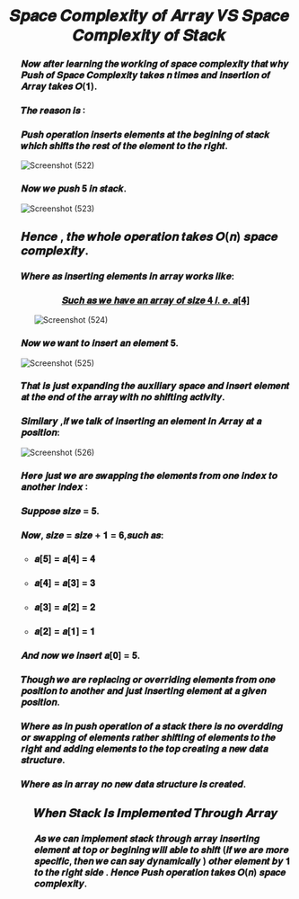 <h1 align="Center">𝑺𝒑𝒂𝒄𝒆 𝑪𝒐𝒎𝒑𝒍𝒆𝒙𝒊𝒕𝒚 𝒐𝒇 𝑨𝒓𝒓𝒂𝒚 𝑽𝑺 𝑺𝒑𝒂𝒄𝒆 𝑪𝒐𝒎𝒑𝒍𝒆𝒙𝒊𝒕𝒚
𝒐𝒇 𝑺𝒕𝒂𝒄𝒌 </h1>

<ul>

<h3>𝑵𝒐𝒘 𝒂𝒇𝒕𝒆𝒓 𝒍𝒆𝒂𝒓𝒏𝒊𝒏𝒈 𝒕𝒉𝒆 𝒘𝒐𝒓𝒌𝒊𝒏𝒈 𝒐𝒇 𝒔𝒑𝒂𝒄𝒆
𝒄𝒐𝒎𝒑𝒍𝒆𝒙𝒊𝒕𝒚 𝒕𝒉𝒂𝒕 𝒘𝒉𝒚 𝑷𝒖𝒔𝒉 𝒐𝒇 𝑺𝒑𝒂𝒄𝒆 𝑪𝒐𝒎𝒑𝒍𝒆𝒙𝒊𝒕𝒚
𝒕𝒂𝒌𝒆𝒔 𝒏 𝒕𝒊𝒎𝒆𝒔 𝒂𝒏𝒅 𝒊𝒏𝒔𝒆𝒓𝒕𝒊𝒐𝒏 𝒐𝒇 𝑨𝒓𝒓𝒂𝒚 𝒕𝒂𝒌𝒆𝒔
𝑶(𝟏).</h3>
  
<h3>𝑻𝒉𝒆 𝒓𝒆𝒂𝒔𝒐𝒏 𝒊𝒔 ∶</h3>
  
<h3>𝑷𝒖𝒔𝒉 𝒐𝒑𝒆𝒓𝒂𝒕𝒊𝒐𝒏 𝒊𝒏𝒔𝒆𝒓𝒕𝒔 𝒆𝒍𝒆𝒎𝒆𝒏𝒕𝒔 𝒂𝒕 𝒕𝒉𝒆
𝒃𝒆𝒈𝒊𝒏𝒊𝒏𝒈 𝒐𝒇 𝒔𝒕𝒂𝒄𝒌 𝒘𝒉𝒊𝒄𝒉  𝒔𝒉𝒊𝒇𝒕𝒔
𝒕𝒉𝒆 𝒓𝒆𝒔𝒕 𝒐𝒇 𝒕𝒉𝒆 𝒆𝒍𝒆𝒎𝒆𝒏𝒕 𝒕𝒐 𝒕𝒉𝒆 𝒓𝒊𝒈𝒉𝒕.</h3>
  
![Screenshot (522)](https://github.com/AvinandanBose/Space_Complexity_of_Array-VS-Space_Complexity_of_Stack-Theory/assets/38869235/e4cdd853-276c-4159-8a9a-1d63545e0f68)

<h3>𝑵𝒐𝒘 𝒘𝒆 𝒑𝒖𝒔𝒉 𝟓 𝒊𝒏 𝒔𝒕𝒂𝒄𝒌.</h3>
  
![Screenshot (523)](https://github.com/AvinandanBose/Space_Complexity_of_Array-VS-Space_Complexity_of_Stack-Theory/assets/38869235/9f75cfb1-b7fc-4ea8-b308-3327a7e8af2f)

 <h2></h2>
 <h2>𝑯𝒆𝒏𝒄𝒆 , 𝒕𝒉𝒆 𝒘𝒉𝒐𝒍𝒆 𝒐𝒑𝒆𝒓𝒂𝒕𝒊𝒐𝒏 𝒕𝒂𝒌𝒆𝒔 𝑶(𝒏)
𝒔𝒑𝒂𝒄𝒆 𝒄𝒐𝒎𝒑𝒍𝒆𝒙𝒊𝒕𝒚.</h2>
  
 <h3>𝑾𝒉𝒆𝒓𝒆 𝒂𝒔 𝒊𝒏𝒔𝒆𝒓𝒕𝒊𝒏𝒈 𝒆𝒍𝒆𝒎𝒆𝒏𝒕𝒔 𝒊𝒏 𝒂𝒓𝒓𝒂𝒚 𝒘𝒐𝒓𝒌𝒔
𝒍𝒊𝒌𝒆:</h3>
  
<h3 align="Center"><ins>𝑺𝒖𝒄𝒉 𝒂𝒔 𝒘𝒆 𝒉𝒂𝒗𝒆 𝒂𝒏 𝒂𝒓𝒓𝒂𝒚 𝒐𝒇 𝒔𝒊𝒛𝒆 𝟒 𝒊. 𝒆. 𝒂[𝟒]</ins></h3>
 
<ul>
  
 ![Screenshot (524)](https://github.com/AvinandanBose/Space_Complexity_of_Array-VS-Space_Complexity_of_Stack-Theory/assets/38869235/eff6a7cc-8001-4595-a588-d3d5522b91ab)

</ul>
  
<h3>𝑵𝒐𝒘 𝒘𝒆 𝒘𝒂𝒏𝒕 𝒕𝒐 𝒊𝒏𝒔𝒆𝒓𝒕 𝒂𝒏 𝒆𝒍𝒆𝒎𝒆𝒏𝒕 𝟓.</h3>
  
 ![Screenshot (525)](https://github.com/AvinandanBose/Space_Complexity_of_Array-VS-Space_Complexity_of_Stack-Theory/assets/38869235/c2ea7c20-6c2a-4fe5-b14c-baa1007269d3)
 

<h3>𝑻𝒉𝒂𝒕 𝒊𝒔 𝒋𝒖𝒔𝒕 𝒆𝒙𝒑𝒂𝒏𝒅𝒊𝒏𝒈 𝒕𝒉𝒆 𝒂𝒖𝒙𝒊𝒍𝒊𝒂𝒓𝒚 𝒔𝒑𝒂𝒄𝒆 𝒂𝒏𝒅
𝒊𝒏𝒔𝒆𝒓𝒕 𝒆𝒍𝒆𝒎𝒆𝒏𝒕 𝒂𝒕 𝒕𝒉𝒆 𝒆𝒏𝒅 𝒐𝒇 𝒕𝒉𝒆 𝒂𝒓𝒓𝒂𝒚 𝒘𝒊𝒕𝒉
𝒏𝒐 𝒔𝒉𝒊𝒇𝒕𝒊𝒏𝒈 𝒂𝒄𝒕𝒊𝒗𝒊𝒕𝒚.</h3>
  
<h3>𝑺𝒊𝒎𝒊𝒍𝒂𝒓𝒚 ,𝒊𝒇 𝒘𝒆 𝒕𝒂𝒍𝒌 𝒐𝒇 𝒊𝒏𝒔𝒆𝒓𝒕𝒊𝒏𝒈 𝒂𝒏 𝒆𝒍𝒆𝒎𝒆𝒏𝒕 𝒊𝒏
𝑨𝒓𝒓𝒂𝒚 𝒂𝒕 𝒂 𝒑𝒐𝒔𝒊𝒕𝒊𝒐𝒏:</h3>
  
  
  ![Screenshot (526)](https://github.com/AvinandanBose/Space_Complexity_of_Array-VS-Space_Complexity_of_Stack-Theory/assets/38869235/baf34f2a-ab78-441c-92b4-5bbb854965b6)
  
 <h3> 𝑯𝒆𝒓𝒆 𝒋𝒖𝒔𝒕 𝒘𝒆 𝒂𝒓𝒆 𝒔𝒘𝒂𝒑𝒑𝒊𝒏𝒈 𝒕𝒉𝒆 𝒆𝒍𝒆𝒎𝒆𝒏𝒕𝒔 𝒇𝒓𝒐𝒎 𝒐𝒏𝒆
𝒊𝒏𝒅𝒆𝒙 𝒕𝒐 𝒂𝒏𝒐𝒕𝒉𝒆𝒓 𝒊𝒏𝒅𝒆𝒙 ∶</h3>
  
<h3>𝑺𝒖𝒑𝒑𝒐𝒔𝒆 𝒔𝒊𝒛𝒆 = 𝟓.</h3>
  
<h3>𝑵𝒐𝒘, 𝒔𝒊𝒛𝒆 = 𝒔𝒊𝒛𝒆 + 𝟏 = 𝟔,𝒔𝒖𝒄𝒉 𝒂𝒔:</h3>
  
<ul>
  
<h3><li>𝒂[𝟓] = 𝒂[𝟒] = 𝟒</li></h3>
<h3><li>𝒂[𝟒] = 𝒂[𝟑] = 𝟑</li></h3>
<h3><li>𝒂[𝟑] = 𝒂[𝟐] = 𝟐</li></h3>
<h3><li>𝒂[𝟐] = 𝒂[𝟏] = 𝟏</li></h3>
  
</ul>
  
<h3>𝑨𝒏𝒅 𝒏𝒐𝒘 𝒘𝒆 𝒊𝒏𝒔𝒆𝒓𝒕 𝒂[𝟎] = 𝟓.</h3>
<h3>𝑻𝒉𝒐𝒖𝒈𝒉 𝒘𝒆 𝒂𝒓𝒆 𝒓𝒆𝒑𝒍𝒂𝒄𝒊𝒏𝒈 𝒐𝒓 𝒐𝒗𝒆𝒓𝒓𝒊𝒅𝒊𝒏𝒈 𝒆𝒍𝒆𝒎𝒆𝒏𝒕𝒔
𝒇𝒓𝒐𝒎 𝒐𝒏𝒆 𝒑𝒐𝒔𝒊𝒕𝒊𝒐𝒏 𝒕𝒐 𝒂𝒏𝒐𝒕𝒉𝒆𝒓 𝒂𝒏𝒅 𝒋𝒖𝒔𝒕 𝒊𝒏𝒔𝒆𝒓𝒕𝒊𝒏𝒈
𝒆𝒍𝒆𝒎𝒆𝒏𝒕 𝒂𝒕 𝒂 𝒈𝒊𝒗𝒆𝒏 𝒑𝒐𝒔𝒊𝒕𝒊𝒐𝒏.</h3>
  
  
<h3>𝑾𝒉𝒆𝒓𝒆 𝒂𝒔 𝒊𝒏 𝒑𝒖𝒔𝒉 𝒐𝒑𝒆𝒓𝒂𝒕𝒊𝒐𝒏 𝒐𝒇 𝒂 𝒔𝒕𝒂𝒄𝒌 𝒕𝒉𝒆𝒓𝒆 𝒊𝒔
𝒏𝒐 𝒐𝒗𝒆𝒓𝒅𝒅𝒊𝒏𝒈 𝒐𝒓 𝒔𝒘𝒂𝒑𝒑𝒊𝒏𝒈 𝒐𝒇 𝒆𝒍𝒆𝒎𝒆𝒏𝒕𝒔 𝒓𝒂𝒕𝒉𝒆𝒓
𝒔𝒉𝒊𝒇𝒕𝒊𝒏𝒈 𝒐𝒇 𝒆𝒍𝒆𝒎𝒆𝒏𝒕𝒔 𝒕𝒐 𝒕𝒉𝒆 𝒓𝒊𝒈𝒉𝒕 𝒂𝒏𝒅 𝒂𝒅𝒅𝒊𝒏𝒈
𝒆𝒍𝒆𝒎𝒆𝒏𝒕𝒔 𝒕𝒐 𝒕𝒉𝒆 𝒕𝒐𝒑 𝒄𝒓𝒆𝒂𝒕𝒊𝒏𝒈 𝒂 𝒏𝒆𝒘 𝒅𝒂𝒕𝒂
𝒔𝒕𝒓𝒖𝒄𝒕𝒖𝒓𝒆.</h3>
  
<h3>𝑾𝒉𝒆𝒓𝒆 𝒂𝒔 𝒊𝒏 𝒂𝒓𝒓𝒂𝒚 𝒏𝒐 𝒏𝒆𝒘 𝒅𝒂𝒕𝒂 𝒔𝒕𝒓𝒖𝒄𝒕𝒖𝒓𝒆 𝒊𝒔
𝒄𝒓𝒆𝒂𝒕𝒆𝒅.</h3>

 <h2></h2>
<h2 align="Center">𝑾𝒉𝒆𝒏 𝑺𝒕𝒂𝒄𝒌 𝑰𝒔 𝑰𝒎𝒑𝒍𝒆𝒎𝒆𝒏𝒕𝒆𝒅 𝑻𝒉𝒓𝒐𝒖𝒈𝒉 𝑨𝒓𝒓𝒂𝒚</h2>
  
 <ul>
   
 <h3> 𝑨𝒔 𝒘𝒆 𝒄𝒂𝒏 𝒊𝒎𝒑𝒍𝒆𝒎𝒆𝒏𝒕 𝒔𝒕𝒂𝒄𝒌 𝒕𝒉𝒓𝒐𝒖𝒈𝒉 𝒂𝒓𝒓𝒂𝒚 𝒊𝒏𝒔𝒆𝒓𝒕𝒊𝒏𝒈 𝒆𝒍𝒆𝒎𝒆𝒏𝒕
𝒂𝒕 𝒕𝒐𝒑 𝒐𝒓 𝒃𝒆𝒈𝒊𝒏𝒊𝒏𝒈 𝒘𝒊𝒍𝒍 𝒂𝒃𝒍𝒆 𝒕𝒐 𝒔𝒉𝒊𝒇𝒕 (𝒊𝒇 𝒘𝒆 𝒂𝒓𝒆 𝒎𝒐𝒓𝒆 𝒔𝒑𝒆𝒄𝒊𝒇𝒊𝒄, 𝒕𝒉𝒆𝒏 𝒘𝒆 𝒄𝒂𝒏 𝒔𝒂𝒚 𝒅𝒚𝒏𝒂𝒎𝒊𝒄𝒂𝒍𝒍𝒚 ) 𝒐𝒕𝒉𝒆𝒓
𝒆𝒍𝒆𝒎𝒆𝒏𝒕 𝒃𝒚 𝟏 𝒕𝒐 𝒕𝒉𝒆 𝒓𝒊𝒈𝒉𝒕 𝒔𝒊𝒅𝒆 . 𝑯𝒆𝒏𝒄𝒆 𝑷𝒖𝒔𝒉 𝒐𝒑𝒆𝒓𝒂𝒕𝒊𝒐𝒏 𝒕𝒂𝒌𝒆𝒔 𝑶(𝒏)  𝒔𝒑𝒂𝒄𝒆 
𝒄𝒐𝒎𝒑𝒍𝒆𝒙𝒊𝒕𝒚. </h3>
 </ul>
</ul>
